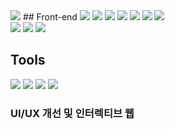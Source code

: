 <img src="https://capsule-render.vercel.app/api?type=waving&color=timeAuto&height=200&section=header&text=Front-end%20Developer%20Ogi🍀&fontSize=50" />
## Front-end
<img src="https://img.shields.io/badge/HTML5-E34F26?logo=HTML5"> <img src="https://img.shields.io/badge/CSS3-1572B6?logo=CSS3"> <img src="https://img.shields.io/badge/JavaScript-F7DF1E?logo=JavaScript"> <img src="https://img.shields.io/badge/React-61DAFB?logo=React"> <img src="https://img.shields.io/badge/Typescript-3178C6?logo=TypeScript"> <img src="https://img.shields.io/badge/styledComponents-DB7093?logo=styled-components"> <img src="https://img.shields.io/badge/TailwindCSS-06B6D4?logo=Tailwind%20CSS"><br/>
<img src="https://img.shields.io/badge/Vite-646CFF?logo=Vite"> <img src="https://img.shields.io/badge/Recoil-3578E5?logo=Recoil"> <img src="https://img.shields.io/badge/ReactQuery-FF4154?logo=React%20Query">

## Tools
<img src="https://img.shields.io/badge/Github-181717?logo=GitHub"> <img src="https://img.shields.io/badge/Swiper-6332F6?logo=Swiper"> <img src="https://img.shields.io/badge/Figma-F24E1E?logo=Figma"> <img src="https://img.shields.io/badge/Photoshop-31A8FF?logo=Adobe%20Photoshop">

### UI/UX 개선 및 인터렉티브 웹

